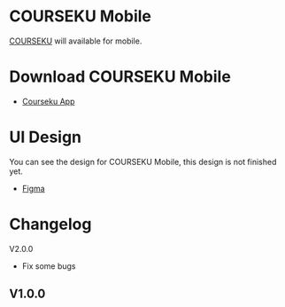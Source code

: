 # COURSEKU Mobile

[COURSEKU](http://courseku.herokuapp.com) will available for mobile.

# Download COURSEKU Mobile
- [Courseku App](https://bit.ly/app-courseku)

# UI Design
You can see the design for COURSEKU Mobile, this design is not finished yet.
- [Figma](https://www.figma.com/file/3QpuOrLDPobFBIii30RBHe/Untitled?node-id=12%3A74)

# Changelog
V2.0.0
- Fix some bugs

V1.0.0
-
